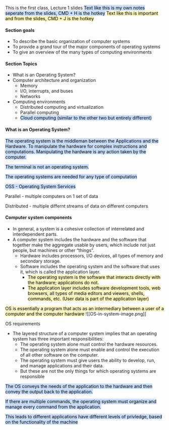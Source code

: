This is the first class, Lecture 1 slides
<mark style="background: #ADCCFFA6;">Text like this is my own notes seperate from the slides, CMD + H is the hotkey</mark>
<mark style="background: #FFF3A3A6;">Text like this is important and from the slides, CMD + J is the hotkey</mark>
#### Section goals 
- To describe the basic organization of computer systems 
- To provide a grand tour of the major components of operating systems 
- To give an overview of the many types of computing environments

#### Section Topics
- What is an Operating System? 
- Computer architecture and organization 
	- Memory 
	- I/O, interrupts, and buses 
	- Networks 
- Computing environments 
	- Distributed computing and virtualization 
	- Parallel computing
	- <mark style="background: #ADCCFFA6;">Cloud computing (similar to the other two but entirely different)</mark>
	


#### What is an Operating System?

<mark style="background: #ADCCFFA6;">The operating system is the middleman between the Applications and the Hardware. To manipulate the hardware for complex instructions and computations. Manipulating the hardware is any action taken by the computer. </mark>

<mark style="background: #ADCCFFA6;">The terminal is not an operating system.</mark>

<mark style="background: #ADCCFFA6;">The operating systems are needed for any type of computation </mark>

<mark style="background: #ADCCFFA6;">OSS - Operating System Services</mark> 

Parallel - multiple computers on 1 set of data

Distributed - multiple differnt streams of data on different computers


#### Computer system components 
- In general, a system is a cohesive collection of interrelated and interdependent parts. 
- A computer system includes the hardware and the software that together make the aggregate usable by users, which include not just people, but machines or other “things”. 
	- Hardware includes processors, I/O devices, all types of memory and secondary storage. 
	- Software includes the operating system and the software that uses it, which is called the application layer. 
		- <mark style="background: #FFF3A3A6;">The operating system is the software that interacts directly with the hardware; applications do not. </mark>
		- <mark style="background: #FFF3A3A6;">The application layer includes software development tools, web browsers, all types of media editors and viewers, shells, commands, etc. (User data is part of the application layer)</mark>


<mark style="background: #FFF3A3A6;">OS is essentially a program that acts as an intermediary between a user of a computer and the computer hardware</mark>
![[OS-in-system-image.png]]

OS requirements 
- The layered structure of a computer system implies that an operating system has three important responsibilities: 
	- The operating system alone must control the hardware resources. 
	- The operating system alone must enable and control the execution of all other software on the computer. 
	- The operating system must give users the ability to develop, run, and manage applications and their data. 
	- But these are not the only things for which operating systems are responsible

<mark style="background: #ADCCFFA6;">The OS conveys the needs of the application to the hardware and then convey the output back to the application.</mark>

<mark style="background: #ADCCFFA6;">If there are multiple commands, the operating system must organize and manage every command from the application.</mark>

<mark style="background: #ADCCFFA6;">This leads to different applications have different levels of privledge, based on the functionality of the machine</mark> 

